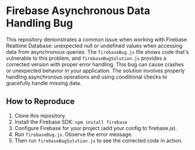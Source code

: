 # Firebase Asynchronous Data Handling Bug

This repository demonstrates a common issue when working with Firebase Realtime Database: unexpected null or undefined values when accessing data from asynchronous queries.  The `firebaseBug.js` file shows code that's vulnerable to this problem, and `firebaseBugSolution.js` provides a corrected version with proper error handling.  This bug can cause crashes or unexpected behavior in your application.  The solution involves properly handling asynchronous operations and using conditional checks to gracefully handle missing data.

## How to Reproduce

1. Clone this repository.
2. Install the Firebase SDK: `npm install firebase`
3. Configure Firebase for your project (add your config to firebase.js).
4. Run `firebaseBug.js`. Observe the error message.
5. Then run `firebaseBugSolution.js` to see the corrected code in action.